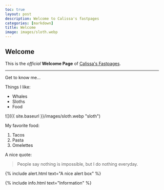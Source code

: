 ```yaml
---
toc: true
layout: post
description: Welcome to Calissa's fastpages
categories: [markdown]
title: Welcome
image: images/sloth.webp
---
```


## Welcome


This is the *official* **Welcome Page** of [Calissa's Fastpages](https://github.com/CalissaT).

---
Get to know me...

Things I like:

- Whales
- Sloths
- Food

![]({{ site.baseurl }}/images/sloth.webp "sloth")

My favorite food:

1. Tacos
1. Pasta
1. Omelettes 

A nice quote:

> People say nothing is impossible, but I do nothing everyday.

{% include alert.html text="A nice alert box" %}

{% include info.html text="Information" %}
